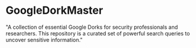 # GoogleDorkMaster
"A collection of essential Google Dorks for security professionals and researchers. This repository is a curated set of powerful search queries to uncover sensitive information."
